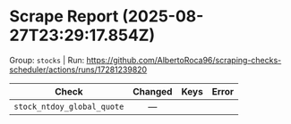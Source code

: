 # Scrape Report (2025-08-27T23:29:17.854Z)

Group: `stocks`  |  Run: https://github.com/AlbertoRoca96/scraping-checks-scheduler/actions/runs/17281239820

| Check | Changed | Keys | Error |
|---|:---:|:--|:--|
| `stock_ntdoy_global_quote` | — |  |  |

